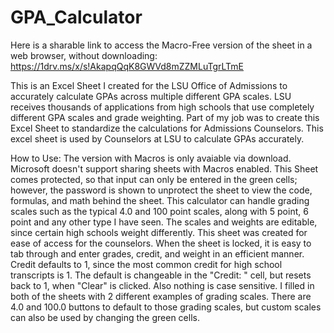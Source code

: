 # GPA_Calculator

Here is a sharable link to access the Macro-Free version of the sheet in a web browser, without downloading:
https://1drv.ms/x/s!AkapqQqK8GWVd8mZZMLuTgrLTmE

This is an Excel Sheet I created for the LSU Office of Admissions to accurately calculate GPAs across multiple different GPA scales. LSU receives thousands of applications from high schools that use completely different GPA scales and grade weighting. Part of my job was to create this Excel Sheet to standardize the calculations for Admissions Counselors. This excel sheet is used by Counselors at LSU to calculate GPAs accurately.

How to Use:
The version with Macros is only avaiable via download. Microsoft doesn't support sharing sheets with Macros enabled.
This Sheet comes protected, so that input can only be entered in the green cells; however, the password is shown to unprotect the sheet to view the code, formulas, and math behind the sheet. This calculator can handle grading scales such as the typical 4.0 and 100 point scales, along with 5 point, 6 point and any other type I have seen. The scales and weights are editable, since certain high schools weight differently. This sheet was created for ease of access for the counselors. When the sheet is locked, it is easy to tab through and enter grades, credit, and weight in an efficient manner. Credit defaults to 1, since the most common credit for high school transcripts is 1. The default is changeable in the "Credit: " cell, but resets back to 1, when "Clear" is clicked. Also nothing is case sensitive. I filled in both of the sheets with 2 different examples of grading scales. There are 4.0 and 100.0 buttons to default to those grading scales, but custom scales can also be used by changing the green cells. 
